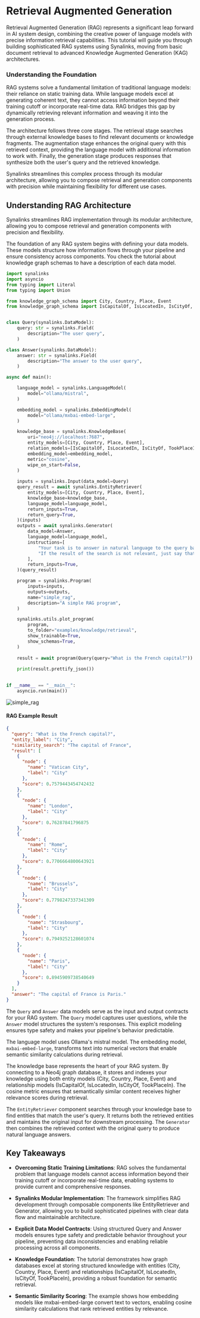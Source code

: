 # Retrieval Augmented Generation

Retrieval Augmented Generation (RAG) represents a significant leap forward in AI system design, combining the creative power of language models with precise information retrieval capabilities. This tutorial will guide you through building sophisticated RAG systems using Synalinks, moving from basic document retrieval to advanced Knowledge Augmented Generation (KAG) architectures.

### Understanding the Foundation

RAG systems solve a fundamental limitation of traditional language models: their reliance on static training data. While language models excel at generating coherent text, they cannot access information beyond their training cutoff or incorporate real-time data. RAG bridges this gap by dynamically retrieving relevant information and weaving it into the generation process.

The architecture follows three core stages. The retrieval stage searches through external knowledge bases to find relevant documents or knowledge fragments. The augmentation stage enhances the original query with this retrieved context, providing the language model with additional information to work with. Finally, the generation stage produces responses that synthesize both the user's query and the retrieved knowledge.

Synalinks streamlines this complex process through its modular architecture, allowing you to compose retrieval and generation components with precision while maintaining flexibility for different use cases.

## Understanding RAG Architecture

Synalinks streamlines RAG implementation through its modular architecture, allowing you to compose retrieval and generation components with precision and flexibility.

The foundation of any RAG system begins with defining your data models. These models structure how information flows through your pipeline and ensure consistency across components. You check the tutorial about knowledge graph schemas to have a description of each data model.

```python
import synalinks
import asyncio
from typing import Literal
from typing import Union

from knowledge_graph_schema import City, Country, Place, Event
from knowledge_graph_schema import IsCapitalOf, IsLocatedIn, IsCityOf, TookPlaceIn


class Query(synalinks.DataModel):
    query: str = synalinks.Field(
        description="The user query",
    )

class Answer(synalinks.DataModel):
    answer: str = synalinks.Field(
        description="The answer to the user query",
    )

async def main():

    language_model = synalinks.LanguageModel(
        model="ollama/mistral",
    )

    embedding_model = synalinks.EmbeddingModel(
        model="ollama/mxbai-embed-large",
    )

    knowledge_base = synalinks.KnowledgeBase(
        uri="neo4j://localhost:7687",
        entity_models=[City, Country, Place, Event],
        relation_models=[IsCapitalOf, IsLocatedIn, IsCityOf, TookPlaceIn],
        embedding_model=embedding_model,
        metric="cosine",
        wipe_on_start=False,
    )
    
    inputs = synalinks.Input(data_model=Query)
    query_result = await synalinks.EntityRetriever(
        entity_models=[City, Country, Place, Event],
        knowledge_base=knowledge_base,
        language_model=language_model,
        return_inputs=True,
        return_query=True,
    )(inputs)
    outputs = await synalinks.Generator(
        data_model=Answer,
        language_model=language_model,
        instructions=[
            "Your task is to answer in natural language to the query based on the results of the search",
            "If the result of the search is not relevant, just say that you don't know",
        ],
        return_inputs=True,
    )(query_result)

    program = synalinks.Program(
        inputs=inputs,
        outputs=outputs,
        name="simple_rag",
        description="A simple RAG program",
    )

    synalinks.utils.plot_program(
        program,
        to_folder="examples/knowledge/retrieval",
        show_trainable=True,
        show_schemas=True,
    )
    
    result = await program(Query(query="What is the French capital?"))
    
    print(result.prettify_json())
    

if __name__ == "__main__":
    asyncio.run(main())
```

![simple_rag](../../assets/simple_rag.png)

#### RAG Example Result

```json
{
  "query": "What is the French capital?",
  "entity_label": "City",
  "similarity_search": "The capital of France",
  "result": [
    {
      "node": {
        "name": "Vatican City",
        "label": "City"
      },
      "score": 0.7579443454742432
    },
    {
      "node": {
        "name": "London",
        "label": "City"
      },
      "score": 0.76287841796875
    },
    {
      "node": {
        "name": "Rome",
        "label": "City"
      },
      "score": 0.7706664800643921
    },
    {
      "node": {
        "name": "Brussels",
        "label": "City"
      },
      "score": 0.7798247337341309
    },
    {
      "node": {
        "name": "Strasbourg",
        "label": "City"
      },
      "score": 0.7949252128601074
    },
    {
      "node": {
        "name": "Paris",
        "label": "City"
      },
      "score": 0.8945909738540649
    }
  ],
  "answer": "The capital of France is Paris."
}
```

The `Query` and `Answer` data models serve as the input and output contracts for your RAG system. The `Query` model captures user questions, while the `Answer` model structures the system's responses. This explicit modeling ensures type safety and makes your pipeline's behavior predictable.

The language model uses Ollama's mistral model. The embedding model, `mxbai-embed-large`, transforms text into numerical vectors that enable semantic similarity calculations during retrieval.

The knowledge base represents the heart of your RAG system. By connecting to a Neo4j graph database, it stores and indexes your knowledge using both entity models (City, Country, Place, Event) and relationship models (IsCapitalOf, IsLocatedIn, IsCityOf, TookPlaceIn). The cosine metric ensures that semantically similar content receives higher relevance scores during retrieval.

The `EntityRetriever` component searches through your knowledge base to find entities that match the user's query. It returns both the retrieved entities and maintains the original input for downstream processing. The `Generator` then combines the retrieved context with the original query to produce natural language answers.

## Key Takeaways

- **Overcoming Static Training Limitations**: RAG solves the fundamental problem that language models cannot access information beyond their training cutoff or incorporate real-time data, enabling systems to provide current and comprehensive responses.

- **Synalinks Modular Implementation**: The framework simplifies RAG development through composable components like EntityRetriever and Generator, allowing you to build sophisticated pipelines with clear data flow and maintainable architecture.

- **Explicit Data Model Contracts**: Using structured Query and Answer models ensures type safety and predictable behavior throughout your pipeline, preventing data inconsistencies and enabling reliable processing across all components.

- **Knowledge Foundation**: The tutorial demonstrates how graph databases excel at storing structured knowledge with entities (City, Country, Place, Event) and relationships (IsCapitalOf, IsLocatedIn, IsCityOf, TookPlaceIn), providing a robust foundation for semantic retrieval.

- **Semantic Similarity Scoring**: The example shows how embedding models like mxbai-embed-large convert text to vectors, enabling cosine similarity calculations that rank retrieved entities by relevance.